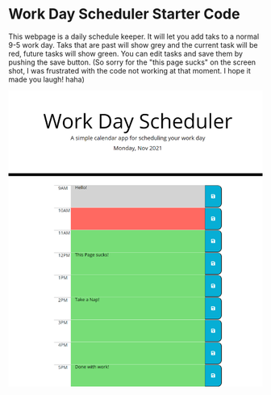 # Work Day Scheduler Starter Code

This webpage is a daily schedule keeper. It will let you add taks to a normal 9-5 work day. Taks that are past will show grey and the current task will be red, future tasks will show green. You can edit tasks and save them by pushing the save button. (So sorry for the "this page sucks" on the screen shot, I was frustrated with the code not working at that moment. I hope it made you laugh! haha)

<img src="screenshot.png"/>

